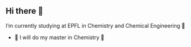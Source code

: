 ## Hi there 👋

I’m currently studying at EPFL in Chemistry and Chemical Engineering 📙
- 🌱 I will do my master in Chemistry 🧪
<!--
**cbaruselli/cbaruselli** is a ✨ _special_ ✨ repository because its `README.md` (this file) appears on your GitHub profile.



-->
